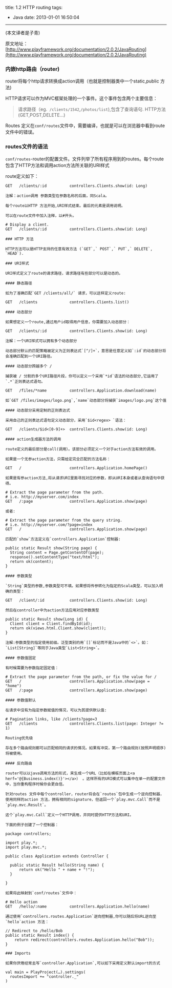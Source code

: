 title: 1.2 HTTP routing
tags:
  - Java
date: 2013-01-01 16:50:04
---

(本文译者是子青)

原文地址：[http://www.playframework.org/documentation/2.0.2/JavaRouting](http://www.playframework.org/documentation/2.0.2/JavaRouting)

### 内嵌http路由（router)

router将每个http请求转换成action调用（也就是控制器类中一个static,public 方法)

HTTP请求可以作为MVC框架处理的一个事件。这个事件包含两个主要信息：

> 请求路径（eg.` /clients/1542`,`/photos/list`),包含了查询语句.
> HTTP方法(GET,POST,DELETE...)

Routes 定义在`conf/routes`文件中，需要编译，也就是可以在浏览器中看到route文件中的错误。

### routes文件的语法

`conf/routes`-router的配置文件。文件列举了所有程序用到的routes。每个route包含了HTTP方法和调用action方法所关联的URI样式

route定义如下：

    GET   /clients/:id          controllers.Clients.show(id: Long)

    注解：action调用 参数类型在参数名称的后面，同Scala。

    每个route以HTTP 方法开始,URI样式结束。最后的元素是调用说明。

    可以在route文件中加入注释，以#开头。

    # Display a client.
    GET   /clients/:id          controllers.Clients.show(id: Long)

    ### HTTP 方法

    HTTP方法可以是HTTP支持的任意有效方法 (`GET`,` POST`,` PUT`,` DELETE`, `HEAD`).

    ### URI样式

    URI样式定义了route的请求路径，请求路径有些部分可以是动态的。

    #### 静态路径

    如为了准确匹配`GET /clients/all/` 请求，可以这样定义route:

    GET   /clients              controllers.Clients.list()

    #### 动态部分

    如果想定义一个route,通过用户id取得用户信息，你需要加入动态部分：

    GET   /clients/:id          controllers.Clients.show(id: Long)

    注解：一个URI样式可以拥有多个动态部分

    动态部分默认的匹配策略被定义为正则表达式`[^/]+`，意思是任意定义如`:id`的动态部分将会准确匹配到一个URI路径。

    #### 动态部分跨越多个 /

    捕获被 / 分割的多个URI路径片段，你可以定义一个采用`*id`语法的动态部分,它运用了`.*`正则表达式语句。

    GET   /files/*name          controllers.Application.download(name)

    如`GET /files/images/logo.png`,`name`动态部分将捕获`images/logo.png`这个值

    #### 动态部分采用定制的正则表达式

    采用自己的正则表达式语句定义动态部分，采用`$id<regex> `语法：

    GET   /clients/$id<[0-9]+>  controllers.Clients.show(id: Long)

    #### action生成器方法的调用

    route定义的最后部分是call(调用）。该部分必须定义一个对于action方法有效的调用。

    如果是一个无参action方法，只需给定完全匹配的方法名称：

    GET   /                     controllers.Application.homePage()

    如果是有参action方法,将从请求URI里面寻找对应的参数，即从URI本身或者从查询语句中获得。

    # Extract the page parameter from the path.
    # i.e. http://myserver.com/index
    GET   /:page                controllers.Application.show(page)

    或者:

    # Extract the page parameter from the query string.
    # i.e. http://myserver.com/?page=index
    GET   /                     controllers.Application.show(page)

    匹配的`show`方法定义在`controllers.Application`控制器:

    public static Result show(String page) {
      String content = Page.getContentOf(page);
      response().setContentType("text/html");
      return ok(content);
    }

    #### 参数类型

    `String`类型的参数,参数类型可不填。如果想将传参转化为指定的Scala类型，可以加入明确的类型：

    GET   /client/:id           controllers.Clients.show(id: Long)

    然后在controller中为action方法应用对应参数类型

    public static Result show(Long id) {
      Client client = Client.findById(id);
      return ok(views.html.Client.show(client));
    }

    注解:参数类型的指定使用前缀。泛型类别的用`[]`标记而不是Java中的`<>`。如：`List[String]`等同于Java类型`List<String>`。

    #### 参数值固定

    有时候需要为参数指定固定值：

    # Extract the page parameter from the path, or fix the value for /
    GET   /                     controllers.Application.show(page = "home")
    GET   /:page                controllers.Application.show(page)

    #### 参数值默认

    在请求中没有为指定参数赋值的情况，可以为其提供默认值:

    # Pagination links, like /clients?page=3
    GET   /clients              controllers.Clients.list(page: Integer ?= 1)

    Routing优先级

    存在多个路由规则都可以匹配相同的请求的情况。如果有冲突，第一个路由规则(按照声明顺序)将被使用。

    #### 反向路由

    router可以以java调用方法的形式，来生成一个URL（比如在模板页面上<a herf='@{Business.index()}'></a>） 。这样所有的URI模式可以集中在单一的配置文件中，当你重构程序时候你会更自信。

    针对routes 文件中每个controller，router将会在`routes`包中生成一个逆向控制器，使用同样的action 方法，拥有相同的signature，但返回一个`play.mvc.Call`而不是`play.mvc.Result`。

    这个`play.mvc.Call`定义一个HTTP调用，并同时提供HTTP方法和URI。

    下面的例子创建了一个控制器：

    package controllers;

    import play.*;
    import play.mvc.*;

    public class Application extends Controller {

      public static Result hello(String name) {
          return ok("Hello " + name + "!");
      }

    }

    如果将此映射到`conf/routes`文件中：

    # Hello action
    GET   /hello/:name          controllers.Application.hello(name)

    通过使用`controllers.routes.Application`逆向控制器,你可以随后将URL逆向至`hello`action 方法：

    // Redirect to /hello/Bob
    public static Result index() {
        return redirect(controllers.routes.Application.hello("Bob")); 
    }

    ### Imports

    如果你厌倦经常去写`controller.Application`,可以如下采用定义默认import的方式

    val main = PlayProject(…).settings(
      routesImport += "controller._"
    )